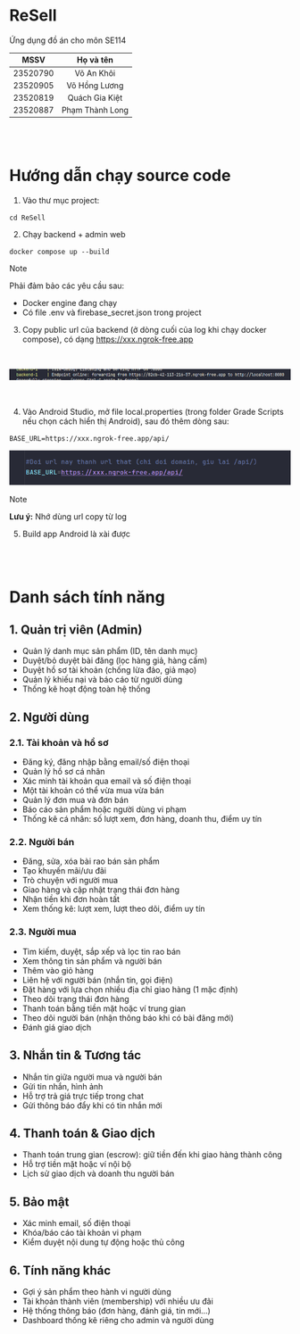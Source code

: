 
# ReSell

Ứng dụng đồ án cho môn SE114

| **MSSV** |  **Họ và tên**  |
|:--------:|:---------------:|
| 23520790 |    Võ An Khôi   |
| 23520905 |  Võ Hồng Lương  |
| 23520819 | Quách Gia Kiệt  |
| 23520887 | Phạm Thành Long |

  
<br>  
<br>  

# Hướng dẫn chạy source code
1.  Vào thư mục project:
```
cd ReSell
```

2. Chạy backend  + admin web 
   
```
docker compose up --build 
```
>[!NOTE]
> Phải đảm bảo các yêu cầu sau: 
>  - Docker engine đang chạy
> - Có file .env và firebase_secret.json trong project


3. Copy public url của backend (ở dòng cuối của log khi chạy docker compose), có dạng https://xxx.ngrok-free.app 
   
<br>
   
![Backend Public URL](images/backend_url.png)

<br>

4. Vào Android Studio, mở file local.properties (trong folder Grade Scripts nếu chọn cách hiển thị Android), sau đó thêm dòng sau: 
```
BASE_URL=https://xxx.ngrok-free.app/api/
``` 
![Android Base URL](images/android_base_url.png)

>[!NOTE]
> **Lưu ý:** Nhớ dùng url copy từ log


5. Build app Android là xài được  


<br>  
<br>

# Danh sách tính năng
## 1. Quản trị viên (Admin)

- Quản lý danh mục sản phẩm (ID, tên danh mục)
- Duyệt/bỏ duyệt bài đăng (lọc hàng giả, hàng cấm)
- Duyệt hồ sơ tài khoản (chống lừa đảo, giả mạo)
- Quản lý khiếu nại và báo cáo từ người dùng
- Thống kê hoạt động toàn hệ thống

## 2. Người dùng

### 2.1. Tài khoản và hồ sơ

- Đăng ký, đăng nhập bằng email/số điện thoại
- Quản lý hồ sơ cá nhân
- Xác minh tài khoản qua email và số điện thoại
- Một tài khoản có thể vừa mua vừa bán
- Quản lý đơn mua và đơn bán
- Báo cáo sản phẩm hoặc người dùng vi phạm
- Thống kê cá nhân: số lượt xem, đơn hàng, doanh thu, điểm uy tín

### 2.2. Người bán

- Đăng, sửa, xóa bài rao bán sản phẩm
- Tạo khuyến mãi/ưu đãi
- Trò chuyện với người mua
- Giao hàng và cập nhật trạng thái đơn hàng
- Nhận tiền khi đơn hoàn tất
- Xem thống kê: lượt xem, lượt theo dõi, điểm uy tín

### 2.3. Người mua

- Tìm kiếm, duyệt, sắp xếp và lọc tin rao bán
- Xem thông tin sản phẩm và người bán
- Thêm vào giỏ hàng
- Liên hệ với người bán (nhắn tin, gọi điện)
- Đặt hàng với lựa chọn nhiều địa chỉ giao hàng (1 mặc định)
- Theo dõi trạng thái đơn hàng
- Thanh toán bằng tiền mặt hoặc ví trung gian
- Theo dõi người bán (nhận thông báo khi có bài đăng mới)
- Đánh giá giao dịch


## 3. Nhắn tin & Tương tác

- Nhắn tin giữa người mua và người bán
- Gửi tin nhắn, hình ảnh
- Hỗ trợ trả giá trực tiếp trong chat
- Gửi thông báo đẩy khi có tin nhắn mới


## 4. Thanh toán & Giao dịch

- Thanh toán trung gian (escrow): giữ tiền đến khi giao hàng thành công
- Hỗ trợ tiền mặt hoặc ví nội bộ
- Lịch sử giao dịch và doanh thu người bán


## 5. Bảo mật

- Xác minh email, số điện thoại
- Khóa/báo cáo tài khoản vi phạm
- Kiểm duyệt nội dung tự động hoặc thủ công


## 6. Tính năng khác

- Gợi ý sản phẩm theo hành vi người dùng
- Tài khoản thành viên (membership) với nhiều ưu đãi
- Hệ thống thông báo (đơn hàng, đánh giá, tin mới...)
- Dashboard thống kê riêng cho admin và người dùng
